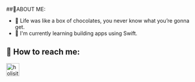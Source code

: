 ##🐶ABOUT ME: 

- 🍫  Life was like a box of chocolates, you never know what you’re gonna get.
- 📲  I'm currently learning building apps using Swift.

## 🐳 How to reach me: 

[<img align="left" alt="holisitc_developer | LinkedIn" width="35px" src="https://cdn.jsdelivr.net/npm/simple-icons@v3/icons/linkedin.svg" />][linkedin]  


[linkedin]: linkedin.com/in/sophia-yujie-zhu-7ab58a17